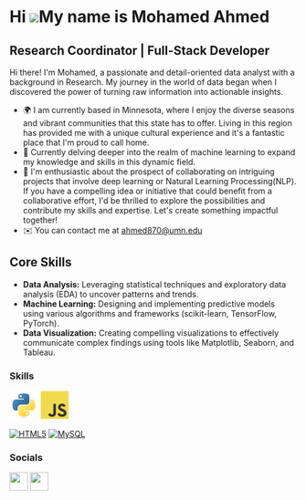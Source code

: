 Hi ![](https://user-images.githubusercontent.com/18350557/176309783-0785949b-9127-417c-8b55-ab5a4333674e.gif)My name is Mohamed Ahmed
=====================================================================================================================================

Research Coordinator | Full-Stack Developer
------------


Hi there! I'm Mohamed, a passionate and detail-oriented data analyst with a background in Research. My journey in the world of data began when I discovered the power of turning raw information into actionable insights.
 

* 🌍  I am currently based in Minnesota, where I enjoy the diverse seasons and vibrant communities that this state has to offer. Living in this region has provided me with a unique cultural experience and it's a fantastic place that I'm proud to call home.
* 🧠  Currently delving deeper into the realm of machine learning to expand my knowledge and skills in this dynamic field.
* 🤝  I'm enthusiastic about the prospect of collaborating on intriguing projects that involve deep learning or Natural Learning Processing(NLP). If you have a compelling idea or initiative that could benefit from a collaborative effort, I'd be thrilled to explore the possibilities and contribute my skills and expertise. Let's create something impactful together!
* ✉️  You can contact me at [ahmed870@umn.edu](mailto:ahmed870@umn.edu)

## Core Skills

- **Data Analysis:** Leveraging statistical techniques and exploratory data analysis (EDA) to uncover patterns and trends.
- **Machine Learning:** Designing and implementing predictive models using various algorithms and frameworks (scikit-learn, TensorFlow, PyTorch).
- **Data Visualization:** Creating compelling visualizations to effectively communicate complex findings using tools like Matplotlib, Seaborn, and Tableau.

### Skills
<img src="https://raw.githubusercontent.com/devicons/devicon/master/icons/python/python-original.svg" alt="Python" width="50"/>
<img src="https://raw.githubusercontent.com/devicons/devicon/master/icons/javascript/javascript-original.svg" alt="JavaScript" width="50"/>

<p align="left">
<a href="https://developer.mozilla.org/en-US/docs/Glossary/HTML5" target="_blank" rel="noreferrer"><img src="https://raw.githubusercontent.com/danielcranney/readme-generator/main/public/icons/skills/html5-colored.svg" width="36" height="36" alt="HTML5" /></a>
<a href="https://www.mysql.com/" target="_blank" rel="noreferrer"><img src="https://raw.githubusercontent.com/danielcranney/readme-generator/main/public/icons/skills/mysql-colored.svg" width="36" height="36" alt="MySQL" /></a>
</p>

### Socials

<p align="left"> <a href="https://www.github.com/Amohamed24" target="_blank" rel="noreferrer"><img src="https://raw.githubusercontent.com/danielcranney/readme-generator/main/public/icons/socials/github.svg" width="32" height="32" /></a> <a href="https://www.linkedin.com/in/mohamed-ahmed-0998041b3/" target="_blank" rel="noreferrer"><img src="https://raw.githubusercontent.com/danielcranney/readme-generator/main/public/icons/socials/linkedin.svg" width="32" height="32" /></a></p>
